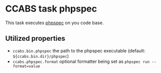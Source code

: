 CCABS task phpspec
==================

This task executes [phpspec](http://www.phpspec.net) on you code base.  

Utilized properties
------------------

 * `ccabs.bin.phpspec` the path to the phpspec executable (default: `${ccabs.bin.dir}/phpspec`)
 * `ccabs.phpspec.format` optional formatter being set as `phpspec run --format=value`